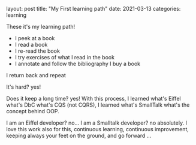 layout: post
title: "My First learning path"
date: 2021-03-13
categories: learning

These it's my learning path! 
- I peek at a book
- I read a book 
- I re-read the book
- I try exercises of what I read in the book
- I annotate and follow the bibliography I buy a book

I return back and repeat 

It's hard? yes! 

Does it keep a long time? yes!
With this process, I learned what's Eiffel what's DbC what's CQS (not CQRS), I learned what's SmallTalk what's the concept behind OOP. 

I am an Eiffel developer? no... 
I am a Smalltalk developer? no absolutely. 
I love this work also for this, continuous learning, continuous improvement, keeping always your feet on the ground, and go forward ...
